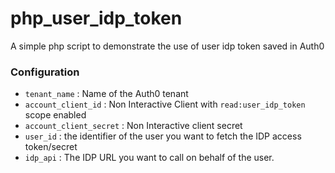 # php_user_idp_token
A simple php script to demonstrate the use of user idp token saved in Auth0

### Configuration

* `tenant_name` : Name of the Auth0 tenant
* `account_client_id` : Non Interactive Client with `read:user_idp_token` scope enabled
* `account_client_secret` : Non Interactive client secret
* `user_id` : the identifier of the user you want to fetch the IDP access token/secret
* `idp_api` : The IDP URL you want to call on behalf of the user.
